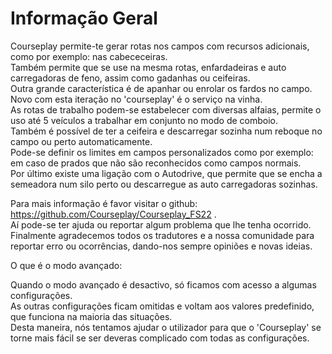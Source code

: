 # Informação Geral
  
Courseplay permite-te gerar rotas nos campos com recursos adicionais, como por exemplo: nas cabececeiras.  
Também permite que se use na mesma rotas, enfardadeiras e auto carregadoras de feno, assim como gadanhas ou ceifeiras.  
Outra grande característica é de apanhar ou enrolar os fardos no campo.  
Novo com esta iteração no 'courseplay' é o serviço na vinha.  
As rotas de trabalho podem-se estabelecer com diversas alfaias, permite o uso até 5 veículos a trabalhar em conjunto no modo de comboio.  
Também é possível de ter a ceifeira e descarregar sozinha num reboque no campo ou perto automaticamente.  
Pode-se definir os limites em campos personalizados como por exemplo: em caso de prados que não são reconhecidos como campos normais.  
Por último existe uma ligação com o Autodrive, que permite que se encha a semeadora num silo perto ou descarregue as auto carregadoras sozinhas.  
  
Para mais informação é favor visitar o github: https://github.com/Courseplay/Courseplay_FS22 .  
Aí pode-se ter ajuda ou reportar algum problema que lhe tenha ocorrido.  
Finalmente agradecemos todos os tradutores e a nossa comunidade para reportar erro ou ocorrências, dando-nos sempre opiniões e novas ideias.  
  
O que é o modo avançado:  

Quando o modo avançado é desactivo, só ficamos com acesso a algumas configurações.  
As outras configurações ficam omitidas e voltam aos valores predefinido, que funciona na maioria das situações.  
Desta maneira, nós tentamos ajudar o utilizador para que o 'Courseplay' se torne mais fácil se ser deveras complicado com todas as configurações.  


